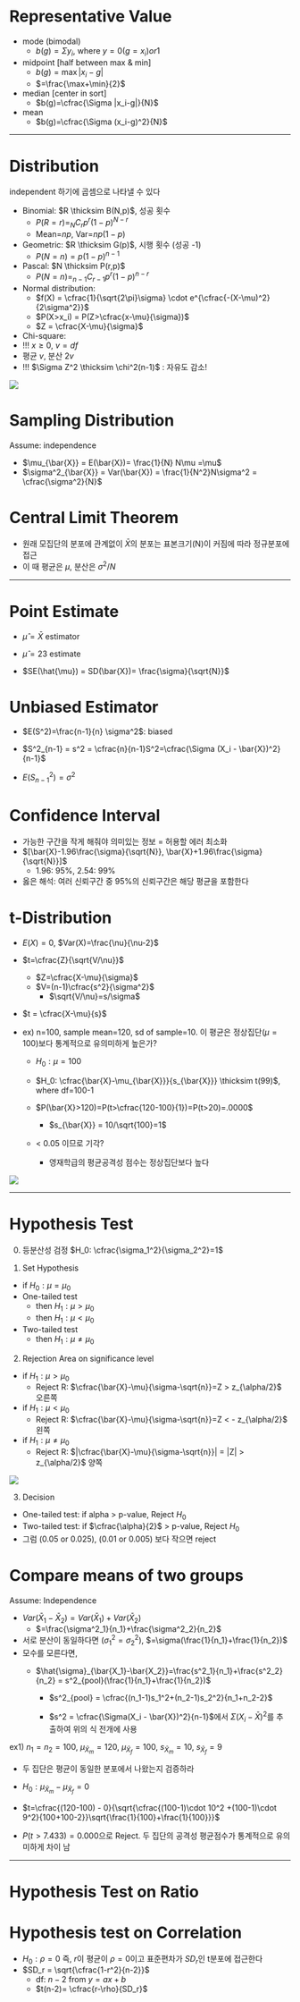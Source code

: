 # Representative Value
- mode (bimodal)
  - $b(g)=\Sigma y_i$, where $y= 0(g=x_i) or 1$
- midpoint [half between max & min]
  - $b(g)=\max |x_i-g|$
  - $=\frac{\max+\min}{2}$
- median [center in sort]
  - $b(g)=\cfrac{\Sigma |x_i-g|}{N}$
- mean
  - $b(g)=\cfrac{\Sigma (x_i-g)^2}{N}$

---

# Distribution
independent 하기에 곱셈으로 나타낼 수 있다
- Binomial: $R \thicksim B(N,p)$, 성공 횟수
  - $P(R=r) = _NC_rp^r(1-p)^{N-r}$
  - Mean=$np$, Var=$np(1-p)$
- Geometric: $R \thicksim G(p)$, 시행 횟수 (성공 -1)
  - $P(N=n) = p(1-p)^{n-1}$
- Pascal: $N \thicksim P(r,p)$
  - $P(N=n) = _{n-1}C_{r-1}p^r(1-p)^{n-r}$
- Normal distribution: 
  - $f(X) = \cfrac{1}{\sqrt{2\pi}\sigma} \cdot e^{\cfrac{-(X-\mu)^2}{2\sigma^2}}$
  - $P(X>x_i) = P(Z>\cfrac{x-\mu}{\sigma})$
  - $Z = \cfrac{X-\mu}{\sigma}$
-  Chi-square:
  - !!! $x \geq 0$, $v=df$
  - 평균 $v$, 분산 $2v$
  - !!! $\Sigma Z^2 \thicksim \chi^2(n-1)$ : 자유도 감소!


![](https://postfiles.pstatic.net/20130822_287/af472_1377135179337F6CsW_JPEG/%C7%A5%C1%D8%C1%A4%B1%D4%BA%D0%C6%F7%C7%A5_-_2.jpg?type=w2)


# Sampling Distribution
Assume: independence
- $\mu_{\bar{X}} = E(\bar{X})= \frac{1}{N} N\mu =\mu$
- $\sigma^2_{\bar{X}} = Var(\bar{X}) = \frac{1}{N^2}N\sigma^2 = \cfrac{\sigma^2}{N}$

# Central Limit Theorem
- 원래 모집단의 분포에 관계없이 $\bar{X}$의 분포는 표본크기(N)이 커짐에 따라 정규분포에 접근
- 이 때 평균은 $\mu$, 분산은 $\sigma^2/N$


---

# Point Estimate
- $\hat{\mu} = \bar{X}$ estimator
- $\hat{\mu} = 23$ estimate

- $SE(\hat{\mu}) = SD(\bar{X})= \frac{\sigma}{\sqrt{N}}$

# Unbiased Estimator
- $E(S^2)=\frac{n-1}{n} \sigma^2$: biased
- $S^2_{n-1} = s^2 = \cfrac{n}{n-1}S^2=\cfrac{\Sigma (X_i - \bar{X})^2}{n-1}$

- $E(S^2_{n-1}) = \sigma^2$


# Confidence Interval
- 가능한 구간을 작게 해줘야 의미있는 정보 = 허용할 에러 최소화
- $[\bar{X}-1.96\frac{\sigma}{\sqrt{N}}, \bar{X}+1.96\frac{\sigma}{\sqrt{N}}]$
  - 1.96: 95%, 2.54: 99%
- 옳은 해석: 여러 신뢰구간 중 95%의 신뢰구간은 해당 평균을 포함한다

# t-Distribution
- $E(X)=0$, $Var(X)=\frac{\nu}{\nu-2}$
- $t=\cfrac{Z}{\sqrt{V/\nu}}$
  - $Z=\cfrac{X-\mu}{\sigma}$
  - $V=(n-1)\cfrac{s^2}{\sigma^2}$
    - $\sqrt{V/\nu}=s/\sigma$
- $t = \cfrac{X-\mu}{s}$


- ex) n=100, sample mean=120, sd of sample=10. 이 평균은 정상집단($\mu=100$)보다 통계적으로 유의미하게 높은가?
  - $H_0: \mu = 100$
  - $H_0: \cfrac{\bar{X}-\mu_{\bar{X}}}{s_{\bar{X}}} \thicksim t(99)$, where df=100-1
  
  - $P(\bar{X}>120)=P(t>\cfrac{120-100}{1})=P(t>20)=.0000$
    - $s_{\bar{X}} = 10/\sqrt{100}=1$
  - < 0.05 이므로 기각?
    - 영재학급의 평균공격성 점수는 정상집단보다 높다

![](https://img1.daumcdn.net/thumb/R1280x0/?scode=mtistory2&fname=https%3A%2F%2Fblog.kakaocdn.net%2Fdn%2Fbv1S6M%2FbtsBFIom9iW%2FiXTeKPYBQtnJlPjQABKYy0%2Fimg.png)

---


# Hypothesis Test

0. 등분산성 검정 $H_0: \cfrac{\sigma_1^2}{\sigma_2^2}=1$

1. Set Hypothesis
- if $H_0: \mu = \mu_0$
- One-tailed test
  - then $H_1: \mu > \mu_0$ 
  - then $H_1: \mu < \mu_0$
- Two-tailed test
  - then $H_1: \mu \neq \mu_0$ 

2. Rejection Area on significance level
- if $H_1: \mu > \mu_0$ 
  - Reject R: $\cfrac{\bar{X}-\mu}{\sigma-\sqrt{n}}=Z > z_{\alpha/2}$ 오른쪽
- if $H_1: \mu < \mu_0$ 
  - Reject R: $\cfrac{\bar{X}-\mu}{\sigma-\sqrt{n}}=Z < - z_{\alpha/2}$ 왼쪽
- if $H_1: \mu \neq \mu_0$ 
  - Reject R: $|\cfrac{\bar{X}-\mu}{\sigma-\sqrt{n}}| = |Z| > z_{\alpha/2}$ 양쪽

![](https://wikidocs.net/images/page/163986/test07.png)


3. Decision
- One-tailed test: if alpha > p-value, Reject $H_0$
- Two-tailed test: if $\cfrac{\alpha}{2}$ > p-value, Reject $H_0$
- 그럼 (0.05 or 0.025), (0.01 or 0.005) 보다 작으면 reject


# Compare means of two groups
Assume: Independence
- $Var(\bar{X}_1-\bar{X}_2) = Var(\bar{X}_1) + Var(\bar{X}_2)$
  - $=\frac{\sigma^2_1}{n_1}+\frac{\sigma^2_2}{n_2}$
- 서로 분산이 동일하다면 ($\sigma^2_1=\sigma^2_2$), $=\sigma(\frac{1}{n_1}+\frac{1}{n_2})$
- 모수를 모른다면,
  - $\hat{\sigma}_{\bar{X_1}-\bar{X_2}}=\frac{s^2_1}{n_1}+\frac{s^2_2}{n_2} = s^2_{pool}(\frac{1}{n_1}+\frac{1}{n_2})$ 
    
    - $s^2_{pool} = \cfrac{(n_1-1)s_1^2+(n_2-1)s_2^2}{n_1+n_2-2}$

    - $s^2 = \cfrac{\Sigma(X_i - \bar{X})^2}{n-1}$에서 $\Sigma(X_i - \bar{X})^2$를 추출하여 위의 식 전개에 사용


ex1) $n_1=n_2=100$, $\mu_{\bar{X}_m}=120$, $\mu_{\bar{X}_f}=100$, $s_{\bar{X}_m}=10$, $s_{\bar{X}_f}=9$
- 두 집단은  평균이 동일한 분포에서 나왔는지 검증하라
- $H_0: \mu_{\bar{X}_m}-\mu_{\bar{X}_f} = 0$
- $t=\cfrac{(120-100) - 0}{\sqrt{\cfrac{(100-1)\cdot 10^2 +(100-1)\cdot 9^2}{100+100-2}}\sqrt{\frac{1}{100}+\frac{1}{100}}}$

- $P(t>7.433)=0.000$으로 Reject. 두 집단의 공격성 평균점수가 통계적으로 유의미하게 차이 남


---


# Hypothesis Test on Ratio

# Hypothesis test on Correlation
- $H_0: \rho=0$ 즉, $r$이 평균이 $\rho=0$이고 표준편차가 $SD_r$인 t분포에 접근한다
- $SD_r = \sqrt{\cfrac{1-r^2}{n-2}}$ 
  - df: $n-2$ from $y=ax+b$
  - $t(n-2)= \cfrac{r-\rho}{SD_r}$

